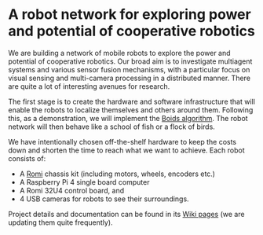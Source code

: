 # A robot network for exploring power and potential of cooperative robotics

We are building a network of mobile robots to explore the power and potential of cooperative robotics. Our broad aim is to investigate multiagent systems and various sensor fusion mechanisms, with a particular focus on visual sensing and multi-camera processing in a distributed manner. There are quite a lot of interesting avenues for research.

The first stage is to create the hardware and software infrastructure that will enable the robots to localize themselves and others around them. Following this, as a demonstration, we will implement the  [Boids algorithm](https://en.wikipedia.org/wiki/Boids). The robot network will then behave like a school of fish or a flock of birds.

We have intentionally chosen off-the-shelf hardware to keep the costs
down and shorten the time to reach what we want to achieve. Each robot consists of:
* A [Romi](https://www.pololu.com/category/203/romi-chassis-kits) chassis kit (including motors, wheels, encoders etc.)
* A Raspberry Pi 4 single board computer
* A Romi 32U4 control board, and
* 4 USB cameras for robots to see their surroundings.

Project details and documentation can be found in its [Wiki pages](https://github.com/monash-wsrn/ebug-network/wiki) (we are updating them quite frequently).
